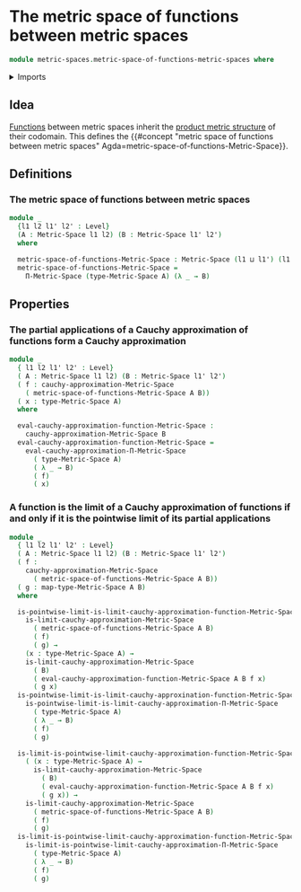 # The metric space of functions between metric spaces

```agda
module metric-spaces.metric-space-of-functions-metric-spaces where
```

<details><summary>Imports</summary>

```agda
open import elementary-number-theory.positive-rational-numbers

open import foundation.dependent-pair-types
open import foundation.universe-levels

open import metric-spaces.cauchy-approximations-metric-spaces
open import metric-spaces.convergent-cauchy-approximations-metric-spaces
open import metric-spaces.dependent-products-metric-spaces
open import metric-spaces.functions-metric-spaces
open import metric-spaces.isometries-metric-spaces
open import metric-spaces.metric-spaces
```

</details>

## Idea

[Functions](metric-spaces.functions-metric-spaces.md) between metric spaces
inherit the
[product metric structure](metric-spaces.dependent-products-metric-spaces.md) of
their codomain. This defines the
{{#concept "metric space of functions between metric spaces" Agda=metric-space-of-functions-Metric-Space}}.

## Definitions

### The metric space of functions between metric spaces

```agda
module _
  {l1 l2 l1' l2' : Level}
  (A : Metric-Space l1 l2) (B : Metric-Space l1' l2')
  where

  metric-space-of-functions-Metric-Space : Metric-Space (l1 ⊔ l1') (l1 ⊔ l2')
  metric-space-of-functions-Metric-Space =
    Π-Metric-Space (type-Metric-Space A) (λ _ → B)
```

## Properties

### The partial applications of a Cauchy approximation of functions form a Cauchy approximation

```agda
module _
  { l1 l2 l1' l2' : Level}
  ( A : Metric-Space l1 l2) (B : Metric-Space l1' l2')
  ( f : cauchy-approximation-Metric-Space
    ( metric-space-of-functions-Metric-Space A B))
  ( x : type-Metric-Space A)
  where

  eval-cauchy-approximation-function-Metric-Space :
    cauchy-approximation-Metric-Space B
  eval-cauchy-approximation-function-Metric-Space =
    eval-cauchy-approximation-Π-Metric-Space
      ( type-Metric-Space A)
      ( λ _ → B)
      ( f)
      ( x)
```

### A function is the limit of a Cauchy approximation of functions if and only if it is the pointwise limit of its partial applications

```agda
module _
  { l1 l2 l1' l2' : Level}
  ( A : Metric-Space l1 l2) (B : Metric-Space l1' l2')
  ( f :
    cauchy-approximation-Metric-Space
      ( metric-space-of-functions-Metric-Space A B))
  ( g : map-type-Metric-Space A B)
  where

  is-pointwise-limit-is-limit-cauchy-approximation-function-Metric-Space :
    is-limit-cauchy-approximation-Metric-Space
      ( metric-space-of-functions-Metric-Space A B)
      ( f)
      ( g) →
    (x : type-Metric-Space A) →
    is-limit-cauchy-approximation-Metric-Space
      ( B)
      ( eval-cauchy-approximation-function-Metric-Space A B f x)
      ( g x)
  is-pointwise-limit-is-limit-cauchy-approxination-function-Metric-Space =
    is-pointwise-limit-is-limit-cauchy-approximation-Π-Metric-Space
      ( type-Metric-Space A)
      ( λ _ → B)
      ( f)
      ( g)

  is-limit-is-pointwise-limit-cauchy-approximation-function-Metric-Space :
    ( (x : type-Metric-Space A) →
      is-limit-cauchy-approximation-Metric-Space
        ( B)
        ( eval-cauchy-approximation-function-Metric-Space A B f x)
        ( g x)) →
    is-limit-cauchy-approximation-Metric-Space
      ( metric-space-of-functions-Metric-Space A B)
      ( f)
      ( g)
  is-limit-is-pointwise-limit-cauchy-approximation-function-Metric-Space =
    is-limit-is-pointwise-limit-cauchy-approximation-Π-Metric-Space
      ( type-Metric-Space A)
      ( λ _ → B)
      ( f)
      ( g)
```
